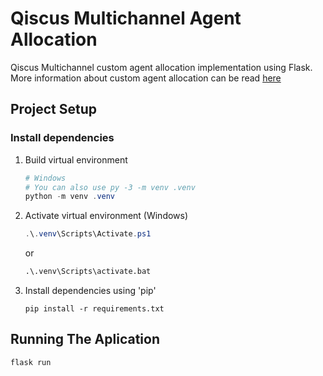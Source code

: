 # Qiscus Multichannel Agent Allocation 
Qiscus Multichannel custom agent allocation implementation using Flask. More information about custom agent allocation can be read [here](https://documentation.qiscus.com/multichannel-customer-service/settings-and-configuration#custom-agent-allocation)


## Project Setup
### Install dependencies
1. Build virtual environment 
    ```powershell
    # Windows
    # You can also use py -3 -m venv .venv
    python -m venv .venv
    ```

2. Activate virtual environment (Windows)
    ```powershell
    .\.venv\Scripts\Activate.ps1
    ```

    or
    ```cmd
    .\.venv\Scripts\activate.bat
    ```

3. Install dependencies using 'pip'
    ```shell
    pip install -r requirements.txt
    ```

## Running The Aplication

```shell
flask run
```
